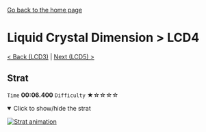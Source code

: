 [Go back to the home page](https://github.com/Doublevil/scbspeedrun)

# Liquid Crystal Dimension > LCD4

[< Back (LCD3)](https://github.com/Doublevil/scbspeedrun/blob/main/levels/LCD/LCD3.md) | [Next (LCD5) >](https://github.com/Doublevil/scbspeedrun/blob/main/levels/LCD/LCD5.md)

## Strat

`Time` **00:06.400** `Difficulty` ★☆☆☆☆
<details open>
  <summary>Click to show/hide the strat</summary>

  [![Strat animation](https://github.com/Doublevil/scbspeedrun/blob/main/media/levels/LCD/LCD4_Strat.webp)](https://github.com/Doublevil/scbspeedrun/blob/main/media/levels/LCD/LCD4_Strat.mp4)
</details>
